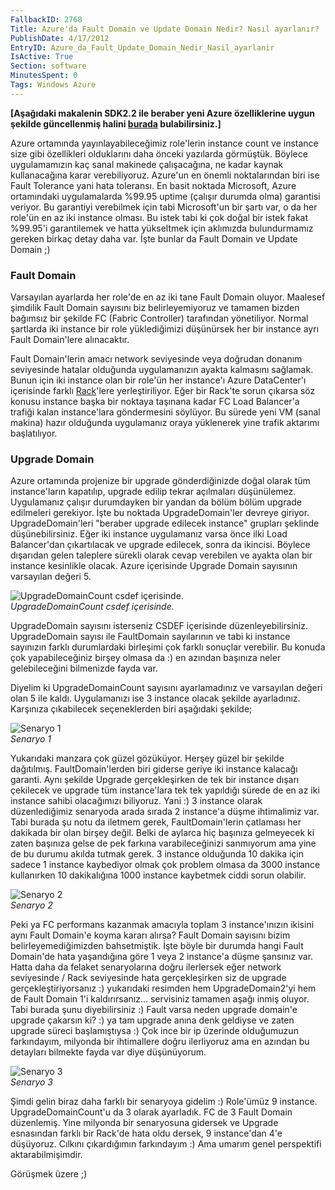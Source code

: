 ```yaml
---
FallbackID: 2768
Title: Azure'da Fault Domain ve Update Domain Nedir? Nasıl ayarlanır?
PublishDate: 4/17/2012
EntryID: Azure_da_Fault_Update_Domain_Nedir_Nasil_ayarlanir
IsActive: True
Section: software
MinutesSpent: 0
Tags: Windows Azure
---
```

**[Aşağıdaki makalenin SDK2.2 ile beraber yeni Azure özelliklerine uygun
şekilde güncellenmiş halini
[burada](http://daron.yondem.com/tr/post/Fault_ve_Update_Domain_SDK2_2)
bulabilirsiniz.]**

Azure ortamında yayınlayabileceğimiz role'lerin instance count ve
instance size gibi özellikleri olduklarını daha önceki yazılarda
görmüştük. Böylece uygulamamızın kaç sanal makinede çalışacağına, ne
kadar kaynak kullanacağına karar verebiliyoruz. Azure'un en önemli
noktalarından biri ise Fault Tolerance yani hata toleransı. En basit
noktada Microsoft, Azure ortamındaki uygulamalarda %99.95 uptime
(çalışır durumda olma) garantisi veriyor. Bu garantiyi verebilmek için
tabi Microsoft'un bir şartı var, o da her role'ün en az iki instance
olması. Bu istek tabi ki çok doğal bir istek fakat %99.95'i garantilemek
ve hatta yükseltmek için aklımızda bulundurmamız gereken birkaç detay
daha var. İşte bunlar da Fault Domain ve Update Domain ;)

### Fault Domain

Varsayılan ayarlarda her role'de en az iki tane Fault Domain oluyor.
Maalesef şimdilik Fault Domain sayısını biz belirleyemiyoruz ve tamamen
bizden bağımsız bir şekilde FC (Fabric Controller) tarafından
yönetiliyor. Normal şartlarda iki instance bir role yüklediğimizi
düşünürsek her bir instance ayrı Fault Domain'lere alınacaktır.

Fault Domain'lerin amacı network seviyesinde veya doğrudan donanım
seviyesinde hatalar olduğunda uygulamanızın ayakta kalmasını sağlamak.
Bunun için iki instance olan bir role'ün her instance'ı Azure
DataCenter'ı içerisinde farklı
[Rack](https://www.google.com/search?hl=en&q=server+rack&bav=on.2,or.r_gc.r_pw.,cf.osb&biw=1920&bih=909&wrapid=tlif132692877954510&um=1&ie=UTF-8&tbm=isch&source=og&sa=N&tab=wi&ei=klMXT9qOK4eA4gTR3_i4Dw#um=1&hl=en&tbm=isch&sa=1&q=server+rack&oq=server+rack&aq=f&aqi=g10&aql=&gs_sm=e&gs_upl=22481l22637l0l22824l2l2l0l0l0l0l146l274l0.2l2l0&bav=on.2,or.r_gc.r_pw.,cf.osb&fp=8e9296b2612614e5&biw=1920&bih=909)'lere
yerleştiriliyor. Eğer bir Rack'te sorun çıkarsa söz konusu instance
başka bir noktaya taşınana kadar FC Load Balancer'a trafiği kalan
instance'lara göndermesini söylüyor. Bu sürede yeni VM (sanal makina)
hazır olduğunda uygulamanız oraya yüklenerek yine trafik aktarımı
başlatılıyor.

### Upgrade Domain

Azure ortamında projenize bir upgrade gönderdiğinizde doğal olarak tüm
instance'ların kapatılıp, upgrade edilip tekrar açılmaları düşünülemez.
Uygulamanız çalışır durumdayken bir yandan da bölüm bölüm upgrade
edilmeleri gerekiyor. İşte bu noktada UpgradeDomain'ler devreye giriyor.
UpgradeDomain'leri "beraber upgrade edilecek instance" grupları şeklinde
düşünebilirsiniz. Eğer iki instance uygulamanız varsa önce ilki Load
Balancer'dan çıkartılacak ve upgrade edilecek, sonra da ikincisi.
Böylece dışarıdan gelen taleplere sürekli olarak cevap verebilen ve
ayakta olan bir instance kesinlikle olacak. Azure içerisinde Upgrade
Domain sayısının varsayılan değeri 5.

![UpgradeDomainCount csdef
içerisinde.](http://cdn.daron.yondem.com/assets/2768/upgradedomain.jpg)\
*UpgradeDomainCount csdef içerisinde.*

UpgradeDomain sayısını isterseniz CSDEF içerisinde düzenleyebilirsiniz.
UpgradeDomain sayısı ile FaultDomain sayılarının ve tabi ki instance
sayınızın farklı durumlardaki birleşimi çok farklı sonuçlar verebilir.
Bu konuda çok yapabileceğiniz birşey olmasa da :) en azından başınıza
neler gelebileceğini bilmenizde fayda var.

Diyelim ki UpgradeDomainCount sayısını ayarlamadınız ve varsayılan
değeri olan 5 ile kaldı. Uygulamanızı ise 3 instance olacak şekilde
ayarladınız. Karşınıza çıkabilecek seçeneklerden biri aşağıdaki şekilde;

![Senaryo 1](http://cdn.daron.yondem.com/assets/2768/fault.png)\
*Senaryo 1*

Yukarıdaki manzara çok güzel gözüküyor. Herşey güzel bir şekilde
dağıtılmış. FaultDomain'lerden biri giderse geriye iki instance kalacağı
garanti. Aynı şekilde Upgrade gerçekleşirken de tek bir instance dışarı
çekilecek ve upgrade tüm instance'lara tek tek yapıldığı sürede de en az
iki instance sahibi olacağımızı biliyoruz. Yani :) 3 instance olarak
düzenlediğimiz senaryoda arada sırada 2 instance'a düşme ihtimalimiz
var. Tabi burada şu notu da iletmem gerek, FaultDomain'lerin çatlaması
her dakikada bir olan birşey değil. Belki de aylarca hiç başınıza
gelmeyecek ki zaten başınıza gelse de pek farkına varabileceğinizi
sanmıyorum ama yine de bu durumu akılda tutmak gerek. 3 instance
olduğunda 10 dakika için sadece 1 instance kaybediyor olmak çok problem
olmasa da 3000 instance kullanırken 10 dakikalığına 1000 instance
kaybetmek ciddi sorun olabilir.

![Senaryo 2](http://cdn.daron.yondem.com/assets/2768/fault2.png)\
*Senaryo 2*

Peki ya FC performans kazanmak amacıyla toplam 3 instance'ınızın ikisini
aynı Fault Domain'e koyma kararı alırsa? Fault Domain sayısını bizim
belirleyemediğimizden bahsetmiştik. İşte böyle bir durumda hangi Fault
Domain'de hata yaşandığına göre 1 veya 2 instance'a düşme şansınız var.
Hatta daha da felaket senaryolarına doğru ilerlersek eğer network
seviyesinde / Rack seviyesinde hata gerçekleşirken siz de upgrade
gerçekleştiriyorsanız :) yukarıdaki resimden hem UpgradeDomain2'yi hem
de Fault Domain 1'i kaldırırsanız... servisiniz tamamen aşağı inmiş
oluyor. Tabi burada şunu diyebilirsiniz :) Fault varsa neden upgrade
domain'e upgrade çakarsın ki? :) ya tam upgrade anına denk geldiyse ve
zaten upgrade süreci başlamıştıysa :) Çok ince bir ip üzerinde
olduğumuzun farkındayım, milyonda bir ihtimallere doğru ilerliyoruz ama
en azından bu detayları bilmekte fayda var diye düşünüyorum.

![Senaryo 3](http://cdn.daron.yondem.com/assets/2768/fault3.png)\
*Senaryo 3*

Şimdi gelin biraz daha farklı bir senaryoya gidelim :) Role'ümüz 9
instance. UpgradeDomainCount'u da 3 olarak ayarladık. FC de 3 Fault
Domain düzenlemiş. Yine milyonda bir senaryosuna gidersek ve Upgrade
esnasından farklı bir Rack'de hata oldu dersek, 9 instance'dan 4'e
düşüyoruz. Cılkını çıkardığımın farkındayım :) Ama umarım genel
perspektifi aktarabilmişimdir.

Görüşmek üzere ;)


